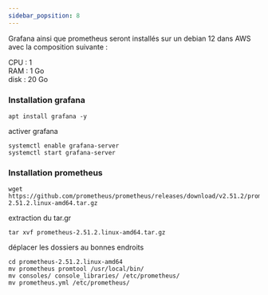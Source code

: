 ```yaml
---
sidebar_popsition: 8
---
```

 
Grafana ainsi que prometheus seront installés sur un debian 12 dans AWS avec la composition suivante :

CPU : 1\
RAM : 1 Go\
disk : 20 Go

### Installation grafana

```
apt install grafana -y
```

activer grafana
```
systemctl enable grafana-server
systemctl start grafana-server
```

### Installation prometheus
```
wget https://github.com/prometheus/prometheus/releases/download/v2.51.2/prometheus-2.51.2.linux-amd64.tar.gz
```

extraction du tar.gr

```
tar xvf prometheus-2.51.2.linux-amd64.tar.gz
```

déplacer les dossiers au bonnes endroits

```
cd prometheus-2.51.2.linux-amd64
mv prometheus promtool /usr/local/bin/
mv consoles/ console_libraries/ /etc/prometheus/
mv prometheus.yml /etc/prometheus/
```